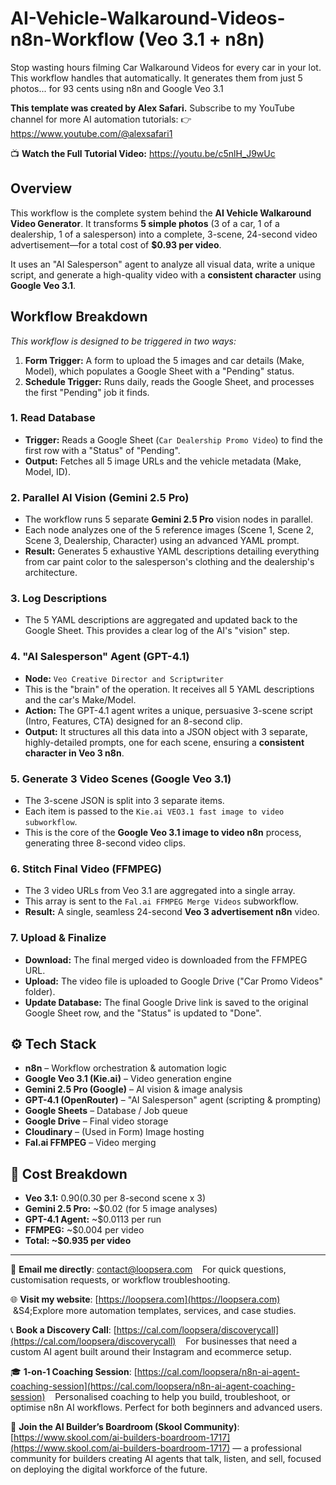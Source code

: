 # AI-Vehicle-Walkaround-Videos-n8n-Workflow (Veo 3.1 + n8n)
Stop wasting hours filming Car Walkaround Videos for every car in your lot. This workflow handles that automatically. It generates them from just 5 photos... for 93 cents using n8n and Google Veo 3.1

**This template was created by Alex Safari.**
Subscribe to my YouTube channel for more AI automation tutorials:
👉 https://www.youtube.com/@alexsafari1

📺 **Watch the Full Tutorial Video:**
https://youtu.be/c5nlH_J9wUc

## Overview
This workflow is the complete system behind the **AI Vehicle Walkaround Video Generator**. It transforms **5 simple photos** (3 of a car, 1 of a dealership, 1 of a salesperson) into a complete, 3-scene, 24-second video advertisement—for a total cost of **$0.93 per video**.

It uses an "AI Salesperson" agent to analyze all visual data, write a unique script, and generate a high-quality video with a **consistent character** using **Google Veo 3.1**.

## Workflow Breakdown

*This workflow is designed to be triggered in two ways:*
1.  **Form Trigger:** A form to upload the 5 images and car details (Make, Model), which populates a Google Sheet with a "Pending" status.
2.  **Schedule Trigger:** Runs daily, reads the Google Sheet, and processes the first "Pending" job it finds.

### 1. Read Database
- **Trigger:** Reads a Google Sheet (`Car Dealership Promo Video`) to find the first row with a "Status" of "Pending".
- **Output:** Fetches all 5 image URLs and the vehicle metadata (Make, Model, ID).

### 2. Parallel AI Vision (Gemini 2.5 Pro)
- The workflow runs 5 separate **Gemini 2.5 Pro** vision nodes in parallel.
- Each node analyzes one of the 5 reference images (Scene 1, Scene 2, Scene 3, Dealership, Character) using an advanced YAML prompt.
- **Result:** Generates 5 exhaustive YAML descriptions detailing everything from car paint color to the salesperson's clothing and the dealership's architecture.

### 3. Log Descriptions
- The 5 YAML descriptions are aggregated and updated back to the Google Sheet. This provides a clear log of the AI's "vision" step.

### 4. "AI Salesperson" Agent (GPT-4.1)
- **Node:** `Veo Creative Director and Scriptwriter`
- This is the "brain" of the operation. It receives all 5 YAML descriptions and the car's Make/Model.
- **Action:** The GPT-4.1 agent writes a unique, persuasive 3-scene script (Intro, Features, CTA) designed for an 8-second clip.
- **Output:** It structures all this data into a JSON object with 3 separate, highly-detailed prompts, one for each scene, ensuring a **consistent character in Veo 3 n8n**.

### 5. Generate 3 Video Scenes (Google Veo 3.1)
- The 3-scene JSON is split into 3 separate items.
- Each item is passed to the `Kie.ai VEO3.1 fast image to video subworkflow`.
- This is the core of the **Google Veo 3.1 image to video n8n** process, generating three 8-second video clips.

### 6. Stitch Final Video (FFMPEG)
- The 3 video URLs from Veo 3.1 are aggregated into a single array.
- This array is sent to the `Fal.ai FFMPEG Merge Videos` subworkflow.
- **Result:** A single, seamless 24-second **Veo 3 advertisement n8n** video.

### 7. Upload & Finalize
- **Download:** The final merged video is downloaded from the FFMPEG URL.
- **Upload:** The video file is uploaded to Google Drive ("Car Promo Videos" folder).
- **Update Database:** The final Google Drive link is saved to the original Google Sheet row, and the "Status" is updated to "Done".

## ⚙️ Tech Stack
- **n8n** – Workflow orchestration & automation logic
- **Google Veo 3.1 (Kie.ai)** – Video generation engine
- **Gemini 2.5 Pro (Google)** – AI vision & image analysis
- **GPT-4.1 (OpenRouter)** – "AI Salesperson" agent (scripting & prompting)
- **Google Sheets** – Database / Job queue
- **Google Drive** – Final video storage
- **Cloudinary** – (Used in Form) Image hosting
- **Fal.ai FFMPEG** – Video merging

## 💸 Cost Breakdown
- **Veo 3.1:** $0.90 ($0.30 per 8-second scene x 3)
- **Gemini 2.5 Pro:** ~$0.02 (for 5 image analyses)
- **GPT-4.1 Agent:** ~$0.0113 per run
- **FFMPEG:** ~$0.004 per video
- **Total: ~$0.935 per video**

---

📧 **Email me directly**: contact@loopsera.com
&nbsp;&nbsp;&nbsp;For quick questions, customisation requests, or workflow troubleshooting.

🌐 **Visit my website**: [https://loopsera.com](https://loopsera.com)
&nbsp;&S4;Explore more automation templates, services, and case studies.

📞 **Book a Discovery Call**: [https://cal.com/loopsera/discoverycall](https://cal.com/loopsera/discoverycall)
&nbsp;&nbsp;&nbsp;For businesses that need a custom AI agent built around their Instagram and ecommerce setup.

🎓 **1-on-1 Coaching Session**: [https://cal.com/loopsera/n8n-ai-agent-coaching-session](https://cal.com/loopsera/n8n-ai-agent-coaching-session)
&nbsp;&nbsp;&nbsp;Personalised coaching to help you build, troubleshoot, or optimise n8n AI workflows. Perfect for both beginners and advanced users.

💬 **Join the AI Builder’s Boardroom (Skool Community)**: [https://www.skool.com/ai-builders-boardroom-1717](https://www.skool.com/ai-builders-boardroom-1717) — a professional community for builders creating AI agents that talk, listen, and sell, focused on deploying the digital workforce of the future.
